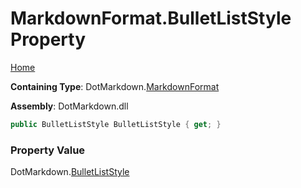 <a name="_top"></a>

# MarkdownFormat\.BulletListStyle Property

[Home](../../../README.md#_top)

**Containing Type**: DotMarkdown\.[MarkdownFormat](../README.md#_top)

**Assembly**: DotMarkdown\.dll

```csharp
public BulletListStyle BulletListStyle { get; }
```

### Property Value

DotMarkdown\.[BulletListStyle](../../BulletListStyle/README.md#_top)

